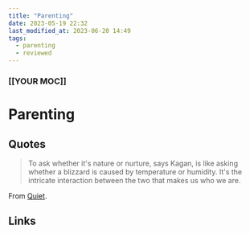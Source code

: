 ```yaml
---
title: "Parenting"
date: 2023-05-19 22:32
last_modified_at: 2023-06-20 14:49
tags:
  - parenting
  - reviewed
---
```


### [[YOUR MOC]]

# Parenting

## Quotes

> To ask whether it's nature or nurture, says Kagan, is like asking whether a blizzard is caused by temperature or humidity. It's the intricate interaction between the two that makes us who we are.

From [Quiet](Quiet.md).

## Links
